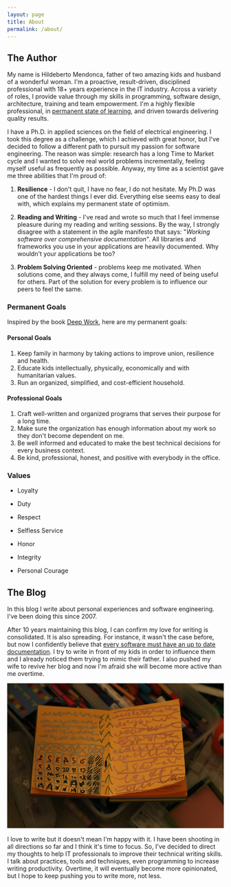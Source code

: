 ```yaml
---
layout: page
title: About
permalink: /about/
---
```


## The Author

My name is Hildeberto Mendonca, father of two amazing kids and husband of a wonderful woman. I'm a proactive, result-driven, disciplined professional with 18+ years experience in the IT industry. Across a variety of roles, I provide value through my skills in programming, software design, architecture, training and team empowerment. I'm a highly flexible professional, in [permanent state of learning][projects], and driven towards delivering quality results.

I have a Ph.D. in applied sciences on the field of electrical engineering. I took this degree as a challenge, which I achieved with great honor, but I've decided to follow a different path to pursuit my passion for software engineering. The reason was simple: research has a long Time to Market cycle and I wanted to solve real world problems incrementally, feeling myself useful as frequently as possible. Anyway, my time as a scientist gave me three abilities that I'm proud of:

1. **Resilience** - I don't quit, I have no fear, I do not hesitate. My Ph.D was one of the hardest things I ever did. Everything else seems easy to deal with, which explains my permanent state of optimism.

2. **Reading and Writing** - I've read and wrote so much that I feel immense pleasure during my reading and writing sessions. By the way, I strongly disagree with a statement in the agile manifesto that says: "_Working software over comprehensive documentation_". All libraries and frameworks you use in your applications are heavily documented. Why wouldn't your applications be too?

3. **Problem Solving Oriented** - problems keep me motivated. When solutions come, and they always come, I fulfill my need of being useful for others. Part of the solution for every problem is to influence our peers to feel the same.

### Permanent Goals

Inspired by the book [Deep Work](/books/2017/10/deep-work.html), here are my permanent goals:

#### Personal Goals

1. Keep family in harmony by taking actions to improve union, resilience and health.
2. Educate kids intellectually, physically, economically and with humanitarian values.
3. Run an organized, simplified, and cost-efficient household.

#### Professional Goals

1. Craft well-written and organized programs that serves their purpose for a long time.
2. Make sure the organization has enough information about my work so they don't become dependent on me.
3. Be well informed and educated to make the best technical decisions for every business context.
4. Be kind, professional, honest, and positive with everybody in the office.

### Values

- Loyalty

- Duty

- Respect

- Selfless Service

- Honor

- Integrity

- Personal Courage

## The Blog

In this blog I write about personal experiences and software engineering. I've been doing this since 2007.

<canvas id="myChart" width="400" height="400"></canvas>
<script>
var ctx = document.getElementById('myChart').getContext('2d');
var myChart = new Chart(ctx, {
    type: 'bar',
    data: {
        labels: ['Red', 'Blue', 'Yellow', 'Green', 'Purple', 'Orange'],
        datasets: [{
            label: '# of Votes',
            data: [12, 19, 3, 5, 2, 3],
            backgroundColor: [
                'rgba(255, 99, 132, 0.2)',
                'rgba(54, 162, 235, 0.2)',
                'rgba(255, 206, 86, 0.2)',
                'rgba(75, 192, 192, 0.2)',
                'rgba(153, 102, 255, 0.2)',
                'rgba(255, 159, 64, 0.2)'
            ],
            borderColor: [
                'rgba(255, 99, 132, 1)',
                'rgba(54, 162, 235, 1)',
                'rgba(255, 206, 86, 1)',
                'rgba(75, 192, 192, 1)',
                'rgba(153, 102, 255, 1)',
                'rgba(255, 159, 64, 1)'
            ],
            borderWidth: 1
        }]
    },
    options: {
        scales: {
            yAxes: [{
                ticks: {
                    beginAtZero: true
                }
            }]
        }
    }
});
</script>

After 10 years maintaining this blog, I can confirm my love for writing is consolidated. It is also spreading. For instance, it wasn't the case before, but now I confidently believe that [every software must have an up to date documentation](/2018/01/rethinking-software-documentation.html). I try to write in front of my kids in order to influence them and I already noticed them trying to mimic their father. I also pushed my wife to revive her blog and now I'm afraid she will become more active than me overtime.

![Kids writing](/images/pages/about-website.jpg)

I love to write but it doesn't mean I'm happy with it. I have been shooting in all directions so far and I think it's time to focus. So, I've decided to direct my thoughts to help IT professionals to improve their technical writing skills. I talk about practices, tools and techniques, even programming to increase writing productivity. Overtime, it will eventually become more opinionated, but I hope to keep pushing you to write more, not less.

[projects]: /projects
